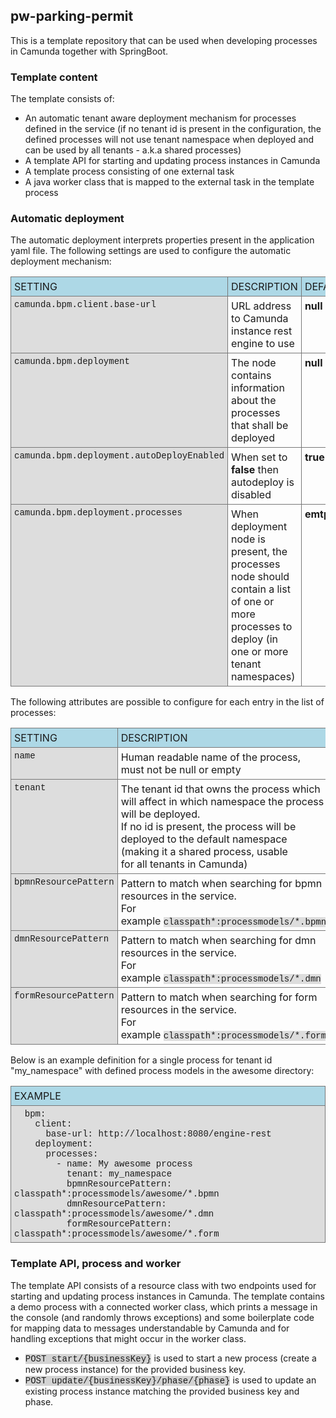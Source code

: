<style>
	.settings { border-collapse: collapse; }
	.settings th, .settings td { padding: 5px; border: solid 1px #777; vertical-align: top }
	.settings th { background-color: lightblue; text-transform: uppercase; font-weight: normal; text-align: left}
	.code {font-family:Courier New,Courier,monospace; background-color:#dddddd; font-size: 14px }
</style>

<h2>pw-parking-permit</h2>

<p>This is a template repository that can be used when developing processes in Camunda together with SpringBoot.</p>

<h3>Template content</h3>

<p>The template consists of:</p>

<ul>
	<li>An automatic tenant aware deployment mechanism for processes defined in the service (if no tenant id is present in the configuration, the defined processes will not use tenant namespace when deployed and can be used by all tenants - a.k.a shared processes)</li>
	<li>A template API for starting and updating process instances in Camunda</li>
	<li>A template process consisting of one external task</li>
	<li>A java worker class that is mapped to the external task in the template process</li>
</ul>

<h3>Automatic deployment</h3>

<p>The automatic deployment interprets properties present in the application yaml file. The following settings are used to configure the automatic deployment mechanism:</p>

<table class="settings">
	<thead>
		<tr>
			<th>Setting</th>
			<th>Description</th>
			<th>Default&nbsp;value</th>
		</tr>
	</thead>
	<tbody>
		<tr>
			<td class="code">camunda.bpm.client.base-url</td>
			<td>URL address to Camunda instance rest engine to use</td>
			<td><strong>null</strong></td>
		</tr>
		<tr>
			<td class="code">camunda.bpm.deployment</td>
			<td>The node contains information about the processes that shall be deployed</td>
			<td><strong>null</strong></td>
		</tr>
		<tr>
			<td class="code">camunda.bpm.deployment.autoDeployEnabled</td>
			<td>When set to <strong>false</strong> then autodeploy is disabled</td>
			<td><strong>true</strong></td>
		</tr>
		<tr>
			<td class="code">camunda.bpm.deployment.processes</td>
			<td>When deployment node is present, the processes node should contain a list<br />
			of one or more processes to deploy (in one or more tenant namespaces)</td>
			<td><strong>emtpy list</strong></td>
		</tr>
	</tbody>
</table>

<p>The following attributes are possible to configure for each entry in the list of processes:</p>

<table class="settings">
	<thead>
		<tr>
			<th>Setting</th>
			<th>Description</th>
			<th>Default&nbsp;value</th>
		</tr>
		<tr>
			<td class="code">name</td>
			<td>Human readable name of the process, must not be null or empty</td>
			<td><strong>null</strong></td>
		</tr>
		<tr>
			<td class="code">tenant</td>
			<td>
				The tenant id that owns the process which will affect in which namespace the process will be deployed.<br />
				If no id is present, the process will be deployed to the default namespace (making it a shared process, usable<br />
				for all tenants in Camunda)
			</td>
			<td><strong>null</strong></td>
		</tr>
		<tr>
			<td class="code">bpmnResourcePattern</td>
			<td>
				Pattern to match when searching for bpmn resources in the service.<br />
				For example&nbsp;<span class="code">classpath*:processmodels/*.bpmn</span>
			</td>
			<td><strong>classpath*:**/*.bpmn</strong></td>
		</tr>
		<tr>
			<td class="code">dmnResourcePattern</td>
			<td>
				Pattern to match when searching for dmn resources in the service.<br />
				For example&nbsp;<span class="code">classpath*:processmodels/*.dmn</span>
			</td>
			<td><strong>classpath*:**/*.dmn</strong></td>
		</tr>
		<tr>
			<td class="code">formResourcePattern</td>
			<td>
				Pattern to match when searching for form resources in the service.<br />
				For example&nbsp;<span class="code">classpath*:processmodels/*.form</span>
			</td>
			<td><strong>classpath*:**/*.form</strong></td>
		</tr>
	</thead>
</table>

<p>Below is an example definition for a single process for tenant id "my_namespace" with defined process models in the awesome directory:</p>

<table class="settings">
	<tbody>
		<tr>
			<th>
				Example
			</th>
		</tr>
		<tr>
			<td class="code">
			<span class="code">
				&nbsp; bpm:<br />
				&nbsp; &nbsp; client:<br />
				&nbsp; &nbsp; &nbsp; base-url: http://localhost:8080/engine-rest<br />
				&nbsp; &nbsp; deployment:<br />
				&nbsp; &nbsp; &nbsp; processes:<br />
				&nbsp; &nbsp; &nbsp; &nbsp; - name: My awesome process<br />
				&nbsp; &nbsp; &nbsp; &nbsp; &nbsp; tenant: my_namespace<br />
				&nbsp; &nbsp; &nbsp; &nbsp; &nbsp; bpmnResourcePattern: classpath*:processmodels/awesome/*.bpmn<br />
				&nbsp; &nbsp; &nbsp; &nbsp; &nbsp; dmnResourcePattern: classpath*:processmodels/awesome/*.dmn<br />
				&nbsp; &nbsp; &nbsp; &nbsp; &nbsp; formResourcePattern: classpath*:processmodels/awesome/*.form
			</span>
			</td>
		</tr>
	</tbody>
</table>

<h3>Template API, process and worker</h3>

<p>The template API consists of a resource class with two endpoints used for starting and updating process instances in Camunda. The template contains a demo process with a connected worker class, which prints a message in the console (and randomly throws exceptions) and some boilerplate code for mapping data to messages understandable by Camunda and for handling exceptions that might occur in the worker class.</p>

<ul>
	<li>
		<span style="font-family:Courier New,Courier,monospace; background-color:#D3D3D3;">POST&nbsp;start/{businessKey}</span> is used to start a new process (create a new process instance) for the provided business key.
	</li>
	<li>
		<span style="font-family:Courier New,Courier,monospace; background-color:#D3D3D3;">POST&nbsp;update/{businessKey}/phase/{phase}</span> is used to update an existing process instance matching the provided business key and phase.
	</li>
</ul>
<p>&nbsp;</p>
